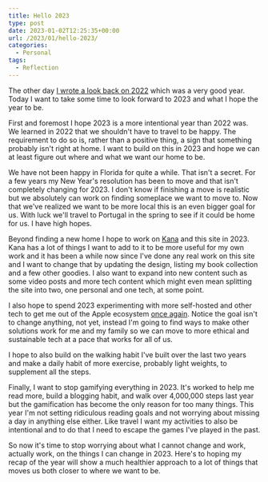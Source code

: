```yaml
---
title: Hello 2023
type: post
date: 2023-01-02T12:25:35+00:00
url: /2023/01/hello-2023/
categories:
  - Personal
tags:
  - Reflection
---
```


The other day [I wrote a look back on 2022][1] which was a very good year. Today I want to take some time to look forward to 2023 and what I hope the year to be.

First and foremost I hope 2023 is a more intentional year than 2022 was.
We learned in 2022 that we shouldn't have to travel to be happy. The requirement to do so is, rather than a positive thing, a sign that something probably isn't right at home. I want to build on this in 2023 and hope we can at least figure out where and what we want our home to be.

We have not been happy in Florida for quite a while. That isn't a secret. For a few years my New Year's resolution has been to move and that isn't completely changing for 2023. I don't know if finishing a move is realistic but we absolutely can work on finding someplace we want to move to. Now that we've realized we want to be more local this is an even bigger goal for us. With luck we'll travel to Portugal in the spring to see if it could be home for us. I have high hopes.

Beyond finding a new home I hope to work on [Kana][2] and this site in 2023. Kana has a lot of things I want to add to it to be more useful for my own work and it has been a while now since I've done any real work on this site and I want to change that by updating the design, listing my book collection and a few other goodies. I also want to expand into new content such as some video posts and more tech content which might even mean splitting the site into two, one personal and one tech, at some point.

I also hope to spend 2023 experimenting with more self-hosted and other tech to get me out of the Apple ecosystem [once again][3]. Notice the goal isn't to change anything, not yet, instead I'm going to find ways to make other solutions work for me and my family so we can move to more ethical and sustainable tech at a pace that works for all of us.

I hope to also build on the walking habit I've built over the last two years and make a daily habit of more exercise, probably light weights, to supplement all the steps.

Finally, I want to stop gamifying everything in 2023. It's worked to help me read more, build a blogging habit, and walk over 4,000,000 steps last year but the gamification has become the only reason for too many things. This year I'm not setting ridiculous reading goals and not worrying about missing a day in anything else either. Like travel I want my activities to also be intentional and to do that I need to escape the games I've played in the past.

So now it's time to stop worrying about what I cannot change and work, actually work, on the things I can change in 2023. Here's to hoping my recap of the year will show a much healthier approach to a lot of things that moves us both closer to where we want to be.

 [1]: /2022/12/looking-back-on-2022/
 [2]: https://github.com/ChrisWiegman/kana/
 [3]: /2020/04/leaving-big-tech-behind-take-2/